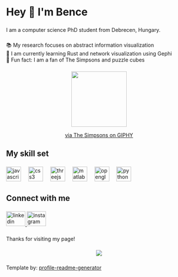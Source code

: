 <h1 align="left">Hey 👋 I'm Bence</h1>

###

<p align="left">I am a computer science PhD student from Debrecen, Hungary.</p>

###

<p align="left">📚 My research focuses on abstract information visualization<br>🔭 I am currently learning Rust and network visualization using Gephi<br>🎲 Fun fact: I am a fan of The Simpsons and puzzle cubes</p>

###

<div align="center">
  <img height="150" src="https://media.giphy.com/media/xT5LMDZgrau4WRdkJy/giphy.gif"  />
  <p><a href="https://giphy.com/gifs/season-3-the-simpsons-3x5-xT5LMDZgrau4WRdkJy?utm_source=media-link&utm_medium=landing&utm_campaign=Media%20Links&utm_term=">via The Simpsons on GIPHY</a></p>
</div>

###

<h2 align="left">My skill set</h2>

###

<div align="left">
  <img src="https://cdn.jsdelivr.net/gh/devicons/devicon/icons/javascript/javascript-original.svg" height="40" alt="javascript logo"  />
  <img width="12" />
  <img src="https://cdn.jsdelivr.net/gh/devicons/devicon/icons/css3/css3-original.svg" height="40" alt="css3 logo"  />
  <img width="12" />
  <img src="https://skillicons.dev/icons?i=threejs" height="40" alt="threejs logo"  />
  <img width="12" />
  <img src="https://cdn.jsdelivr.net/gh/devicons/devicon/icons/matlab/matlab-original.svg" height="40" alt="matlab logo"  />
  <img width="12" />
  <img src="https://cdn.jsdelivr.net/gh/devicons/devicon/icons/opengl/opengl-original.svg" height="40" alt="opengl logo"  />
  <img width="12" />
  <img src="https://cdn.jsdelivr.net/gh/devicons/devicon/icons/python/python-original.svg" height="40" alt="python logo"  />
</div>

###

<h2 align="left">Connect with me</h2>

###

<div align="left">
  <a href="https://www.linkedin.com/in/bence-daniel-eros/" target="_blank">
    <img src="https://raw.githubusercontent.com/maurodesouza/profile-readme-generator/master/src/assets/icons/social/linkedin/default.svg" width="52" height="40" alt="linkedin logo"  />
  </a>
  <a href="https://www.instagram.com/eros_bence_daniel/" target="_blank">
    <img src="https://raw.githubusercontent.com/maurodesouza/profile-readme-generator/master/src/assets/icons/social/instagram/default.svg" width="52" height="40" alt="instagram logo"  />
  </a>
</div>

###

<p align="left">Thanks for visiting my page!</p>

###

<div align="center">
  <img src="https://profile-counter.glitch.me/erosbence/count.svg?"  />
</div>

###
<p>Template by: <a href="https://profile-readme-generator.com/">profile-readme-generator</a></p>

